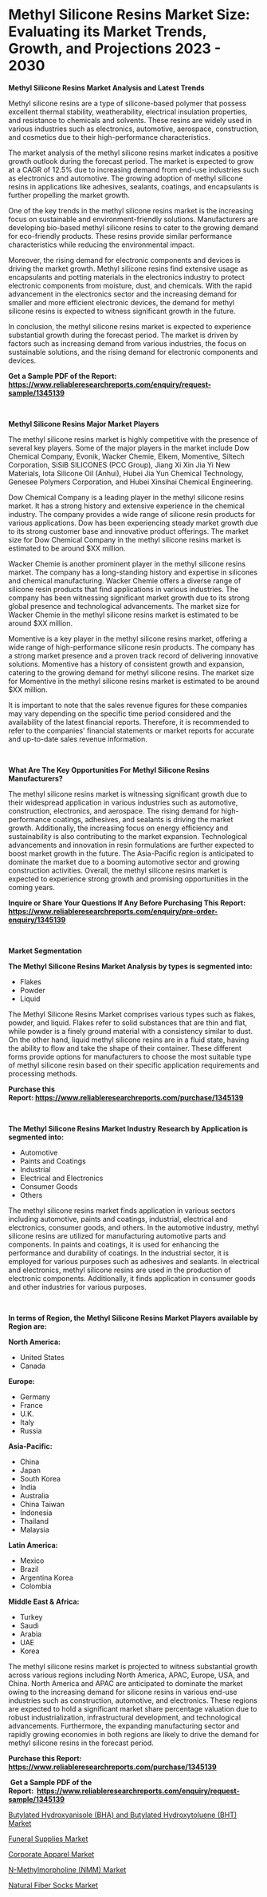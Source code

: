 <p><h1>Methyl Silicone Resins Market Size: Evaluating its Market Trends, Growth, and Projections 2023 - 2030</h1></p><p><strong>Methyl Silicone Resins Market Analysis and Latest Trends</strong></p>
<p><p>Methyl silicone resins are a type of silicone-based polymer that possess excellent thermal stability, weatherability, electrical insulation properties, and resistance to chemicals and solvents. These resins are widely used in various industries such as electronics, automotive, aerospace, construction, and cosmetics due to their high-performance characteristics.</p><p>The market analysis of the methyl silicone resins market indicates a positive growth outlook during the forecast period. The market is expected to grow at a CAGR of 12.5% due to increasing demand from end-use industries such as electronics and automotive. The growing adoption of methyl silicone resins in applications like adhesives, sealants, coatings, and encapsulants is further propelling the market growth.</p><p>One of the key trends in the methyl silicone resins market is the increasing focus on sustainable and environment-friendly solutions. Manufacturers are developing bio-based methyl silicone resins to cater to the growing demand for eco-friendly products. These resins provide similar performance characteristics while reducing the environmental impact.</p><p>Moreover, the rising demand for electronic components and devices is driving the market growth. Methyl silicone resins find extensive usage as encapsulants and potting materials in the electronics industry to protect electronic components from moisture, dust, and chemicals. With the rapid advancement in the electronics sector and the increasing demand for smaller and more efficient electronic devices, the demand for methyl silicone resins is expected to witness significant growth in the future.</p><p>In conclusion, the methyl silicone resins market is expected to experience substantial growth during the forecast period. The market is driven by factors such as increasing demand from various industries, the focus on sustainable solutions, and the rising demand for electronic components and devices.</p></p>
<p><strong>Get a Sample PDF of the Report:&nbsp; <a href="https://www.reliableresearchreports.com/enquiry/request-sample/1345139">https://www.reliableresearchreports.com/enquiry/request-sample/1345139</a></strong></p>
<p>&nbsp;</p>
<p><strong>Methyl Silicone Resins Major Market Players</strong></p>
<p><p>The methyl silicone resins market is highly competitive with the presence of several key players. Some of the major players in the market include Dow Chemical Company, Evonik, Wacker Chemie, Elkem, Momentive, Siltech Corporation, SiSiB SILICONES (PCC Group), Jiang Xi Xin Jia Yi New Materials, Iota Silicone Oil (Anhui), Hubei Jia Yun Chemical Technology, Genesee Polymers Corporation, and Hubei Xinsihai Chemical Engineering.</p><p>Dow Chemical Company is a leading player in the methyl silicone resins market. It has a strong history and extensive experience in the chemical industry. The company provides a wide range of silicone resin products for various applications. Dow has been experiencing steady market growth due to its strong customer base and innovative product offerings. The market size for Dow Chemical Company in the methyl silicone resins market is estimated to be around $XX million.</p><p>Wacker Chemie is another prominent player in the methyl silicone resins market. The company has a long-standing history and expertise in silicones and chemical manufacturing. Wacker Chemie offers a diverse range of silicone resin products that find applications in various industries. The company has been witnessing significant market growth due to its strong global presence and technological advancements. The market size for Wacker Chemie in the methyl silicone resins market is estimated to be around $XX million.</p><p>Momentive is a key player in the methyl silicone resins market, offering a wide range of high-performance silicone resin products. The company has a strong market presence and a proven track record of delivering innovative solutions. Momentive has a history of consistent growth and expansion, catering to the growing demand for methyl silicone resins. The market size for Momentive in the methyl silicone resins market is estimated to be around $XX million.</p><p>It is important to note that the sales revenue figures for these companies may vary depending on the specific time period considered and the availability of the latest financial reports. Therefore, it is recommended to refer to the companies' financial statements or market reports for accurate and up-to-date sales revenue information.</p></p>
<p>&nbsp;</p>
<p><strong>What Are The Key Opportunities For Methyl Silicone Resins Manufacturers?</strong></p>
<p><p>The methyl silicone resins market is witnessing significant growth due to their widespread application in various industries such as automotive, construction, electronics, and aerospace. The rising demand for high-performance coatings, adhesives, and sealants is driving the market growth. Additionally, the increasing focus on energy efficiency and sustainability is also contributing to the market expansion. Technological advancements and innovation in resin formulations are further expected to boost market growth in the future. The Asia-Pacific region is anticipated to dominate the market due to a booming automotive sector and growing construction activities. Overall, the methyl silicone resins market is expected to experience strong growth and promising opportunities in the coming years.</p></p>
<p><strong>Inquire or Share Your Questions If Any Before Purchasing This Report: <a href="https://www.reliableresearchreports.com/enquiry/pre-order-enquiry/1345139">https://www.reliableresearchreports.com/enquiry/pre-order-enquiry/1345139</a></strong></p>
<p>&nbsp;</p>
<p><strong>Market Segmentation</strong></p>
<p><strong>The Methyl Silicone Resins Market Analysis by types is segmented into:</strong></p>
<p><ul><li>Flakes</li><li>Powder</li><li>Liquid</li></ul></p>
<p><p>The Methyl Silicone Resins Market comprises various types such as flakes, powder, and liquid. Flakes refer to solid substances that are thin and flat, while powder is a finely ground material with a consistency similar to dust. On the other hand, liquid methyl silicone resins are in a fluid state, having the ability to flow and take the shape of their container. These different forms provide options for manufacturers to choose the most suitable type of methyl silicone resin based on their specific application requirements and processing methods.</p></p>
<p><strong>Purchase this Report:&nbsp;<a href="https://www.reliableresearchreports.com/purchase/1345139">https://www.reliableresearchreports.com/purchase/1345139</a></strong></p>
<p>&nbsp;</p>
<p><strong>The Methyl Silicone Resins Market Industry Research by Application is segmented into:</strong></p>
<p><ul><li>Automotive</li><li>Paints and Coatings</li><li>Industrial</li><li>Electrical and Electronics</li><li>Consumer Goods</li><li>Others</li></ul></p>
<p><p>The methyl silicone resins market finds application in various sectors including automotive, paints and coatings, industrial, electrical and electronics, consumer goods, and others. In the automotive industry, methyl silicone resins are utilized for manufacturing automotive parts and components. In paints and coatings, it is used for enhancing the performance and durability of coatings. In the industrial sector, it is employed for various purposes such as adhesives and sealants. In electrical and electronics, methyl silicone resins are used in the production of electronic components. Additionally, it finds application in consumer goods and other industries for various purposes.</p></p>
<p>&nbsp;</p>
<p><strong>In terms of Region, the Methyl Silicone Resins Market Players available by Region are:</strong></p>
<p>
    <p> <strong> North America: </strong>
        <ul>
            <li>United States</li>
            <li>Canada</li>
        </ul>
        </p> 
    <p> <strong> Europe: </strong>
        <ul>
            <li>Germany</li>
            <li>France</li>
            <li>U.K.</li>
            <li>Italy</li>
            <li>Russia</li>
        </ul>
        </p> 
    <p> <strong> Asia-Pacific: </strong>
        <ul>
            <li>China</li>
            <li>Japan</li>
            <li>South Korea</li>
            <li>India</li>
            <li>Australia</li>
            <li>China Taiwan</li>
            <li>Indonesia</li>
            <li>Thailand</li>
            <li>Malaysia</li>
        </ul>
        </p> 
    <p> <strong> Latin America: </strong>
        <ul>
            <li>Mexico</li>
            <li>Brazil</li>
            <li>Argentina Korea</li>
            <li>Colombia</li>
        </ul>
        </p> 
    <p> <strong> Middle East & Africa: </strong>
        <ul>
            <li>Turkey</li>
            <li>Saudi</li>
            <li>Arabia</li>
            <li>UAE</li>
            <li>Korea</li>
        </ul>
    </p>
    </p>
<p><p>The methyl silicone resins market is projected to witness substantial growth across various regions including North America, APAC, Europe, USA, and China. North America and APAC are anticipated to dominate the market owing to the increasing demand for silicone resins in various end-use industries such as construction, automotive, and electronics. These regions are expected to hold a significant market share percentage valuation due to robust industrialization, infrastructural development, and technological advancements. Furthermore, the expanding manufacturing sector and rapidly growing economies in both regions are likely to drive the demand for methyl silicone resins in the forecast period.</p></p>
<p><strong>Purchase this Report: <a href="https://www.reliableresearchreports.com/purchase/1345139">https://www.reliableresearchreports.com/purchase/1345139</a></strong></p>
<p>&nbsp;<strong>Get a Sample PDF of the Report:&nbsp;&nbsp;<a href="https://www.reliableresearchreports.com/enquiry/request-sample/1345139">https://www.reliableresearchreports.com/enquiry/request-sample/1345139</a></strong></p>
<p><strong></strong></p>
<p><p><a href="https://github.com/sofayahoo2023/Market-Research-Report-List-2/blob/main/butylated-hydroxyanisole-bha-and-butylated-hydroxytoluene-bht-market.md">Butylated Hydroxyanisole (BHA) and Butylated Hydroxytoluene (BHT) Market</a></p><p><a href="https://www.linkedin.com/pulse/funeral-supplies-market-challenges-opportunities-growth-drivers-ffnze/">Funeral Supplies Market</a></p><p><a href="https://www.linkedin.com/pulse/corporate-apparel-market-share-amp-new-trends-analysis-report-9gxje/">Corporate Apparel Market</a></p><p><a href="https://github.com/vimar16th/Market-Research-Report-List-2/blob/main/n-methylmorpholine-nmm-market.md">N-Methylmorpholine (NMM) Market</a></p><p><a href="https://www.linkedin.com/pulse/natural-fiber-socks-market-size-growth-forecast-from-2023-rwg0e/">Natural Fiber Socks Market</a></p></p>
